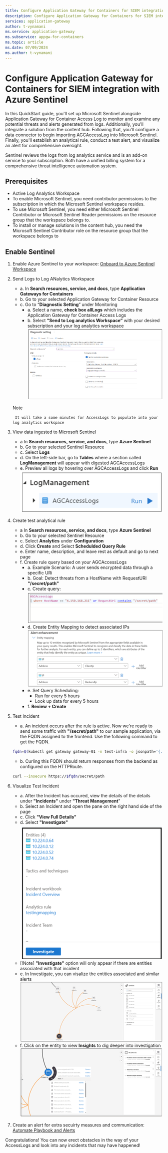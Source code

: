 ```yaml
---
title: Configure Application Gateway for Containers for SIEM integration with Azure Sentinel
description: Configure Application Gateway for Containers for SIEM integration with Azure Sentinel.
services: application-gateway
author: t-vynamani
ms.service: application-gateway
ms.subservice: appgw-for-containers
ms.topic: article
ms.date: 07/09/2024
ms.author: t-vynamani
---
```


# Configure Application Gateway for Containers for SIEM integration with Azure Sentinel

In this QuickStart guide, you'll set up Microsoft Sentinel alongside Application Gateway for Container Access Log to monitor and examine any potential threats and alerts generated from logs. Additionally, you'll integrate a solution from the content hub. Following that, you'll configure a data connector to begin importing AGCAccessLog into Microsoft Sentinel. Finally, you'll establish an analytical rule, conduct a test alert, and visualize an alert for comprehensive oversight.

Sentinel reviews the logs from log analytics service and is an add-on service to your subscription. Both have a unified billing system for a comprehensive threat intelligence automation system.

## Prerequisites

- Active Log Analytics Workspace
- To enable Microsoft Sentinel, you need contributor permissions to the subscription in which the Microsoft Sentinel workspace resides.
- To use Microsoft Sentinel, you need either Microsoft Sentinel Contributor or Microsoft Sentinel Reader permissions on the resource group that the workspace belongs to.
- To install or manage solutions in the content hub, you need the Microsoft Sentinel Contributor role on the resource group that the workspace belongs to

## Enable Sentinel

1. Enable Azure Sentinel to your workspace: [Onboard to Azure Sentinel Workspace](../../sentinel/quickstart-onboard)
2. Send Logs to Log ANalytics Workspace
    - a. In **Search resources, service, and docs**, type **Application Gateways for Containers**
    - b. Go to your selected Application Gateway for Container Resource
    - c. Go to “**Diagnostic Setting**” under Monitoring
        - a. Select a name, **check box allLogs** which includes the Application Gateway for Container Access Logs
        - b. Select **“Send to Log analytics Workspace”** with your desired subscription and your log analytics workspace
        ![A screenshot of AGC Log Settings.](./media/siem-integration-with-sentinel/log-analytics-diagnostic-settings.png)
    > [!Note]
        It will take a some minutes for AccessLogs to populate into your log analytics workspace
3. View data ingested to Microsoft Sentinel
    - a In **Search resources, service, and docs**, type **Azure Sentinel**
    - b. Go to your selected Sentinel Resource
    - c. Select **Logs**
    - d. On the left-side bar, go to **Tables** where a section called **LogManagement** will appear with digested AGCAccessLogs
    - e. Preview all logs by hovering over AGCAccessLogs and click **Run**
    ![A screenshot of Log Management.](./media/siem-integration-with-sentinel/log-management.png)

4. Create test analytical rule
    - a In **Search resources, service, and docs**, type **Azure Sentinel**
    - b. Go to your selected Sentinel Resource
    - c. Select **Analytics** under **Configuration**
    - d. Click **Create** and Select **Schedulded Query Rule**
    - e. Enter name, description, and leave rest as default and go to next page
    - f. Create rule query based on your AGCAccessLogs
        - a. Example Scenario: A user sends encrypted data through a specific URi
        - b. Goal: Detect threats from a HostName with RequestURI **"/secret/path"**
        - c. Create query:
        ![A screenshot of Rule Query.](./media/siem-integration-with-sentinel/rule-query.png)
        - d. Create Entity Mapping to detect associated IPs
        ![A screenshot of Entity Mapping.](./media/siem-integration-with-sentinel/entity-mapping.png)
        - e. Set Query Scheduling:
            - Run for every 5 hours  
            - Look up data for every 5 hours
        - f. **Review + Create**
5. Test Incident
    - a. An incident occurs after the rule is active. Now we're ready to send some traffic with **"/secret/path"** to our sample application, via the FQDN assigned to the frontend. Use the following command to get the FQDN.

    ```bash
    fqdn=$(kubectl get gateway gateway-01 -n test-infra -o jsonpath='{.status.addresses[0].value}')
    ```

    - b. Curling this FQDN should return responses from the backend as configured on the HTTPRoute.

    ```bash
    curl --insecure https://$fqdn/secret/path
    ```

6. Visualize Test Incident
    - a. After the Incident has occured, view the details of the details under **"Incidents"** under **"Threat Management**"
    - b. Select an Incident and open the pane on the right hand side of the page
    - c. Click **"View Full Details"**
    - d. Select **"Investigate"**
    ![A screenshot of Investigate.](./media/siem-integration-with-sentinel/investigate.png)
    - [!Note]
    **"Investigate"** option will only appear if there are entities associated with that incident
    - e. In Investigate, you can visalize the entities associated and similar alerts
    ![A screenshot of Investigate Mapping.](./media/siem-integration-with-sentinel/inves-mapping.png)
    - f. Click on the entity to view **Insights** to dig deeper into investigation
    ![A screenshot of Insights.](./media/siem-integration-with-sentinel/insights.png)
7. Create an alert for extra secuirty measures and communication: [Automate Playbook and Alerts](../../sentinel/automation/automate-responses-with-playbooks)

Congratulations! You can now erect obstacles in the way of your AccessLogs and look into any incidents that may have happened!
